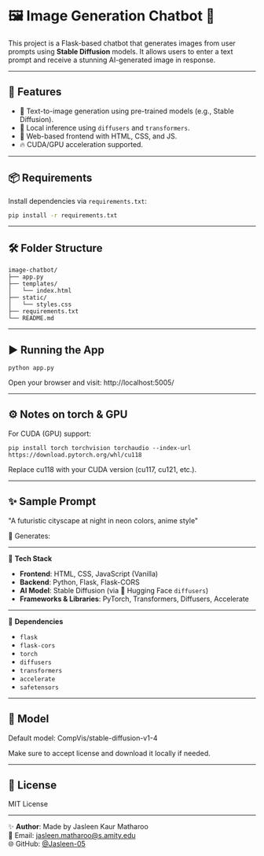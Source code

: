 # 🖼️ Image Generation Chatbot 🎨

This project is a Flask-based chatbot that generates images from user prompts using **Stable Diffusion** models. It allows users to enter a text prompt and receive a stunning AI-generated image in response.

---

## 🚀 Features

- 🌈 Text-to-image generation using pre-trained models (e.g., Stable Diffusion).
- 🧠 Local inference using `diffusers` and `transformers`.
- 🎯 Web-based frontend with HTML, CSS, and JS.
- 🔥 CUDA/GPU acceleration supported.

---

## 📦 Requirements

Install dependencies via `requirements.txt`:

```bash
pip install -r requirements.txt
```

---

## 🛠️ Folder Structure

```
image-chatbot/
├── app.py
├── templates/
│   └── index.html
├── static/
│   └── styles.css
├── requirements.txt
└── README.md
```

---

## ▶️ Running the App
```
python app.py
```
Open your browser and visit:
http://localhost:5005/

---

## ⚙️ Notes on torch & GPU
For CUDA (GPU) support:
```
pip install torch torchvision torchaudio --index-url https://download.pytorch.org/whl/cu118
```
Replace cu118 with your CUDA version (cu117, cu121, etc.).

---

## ✨ Sample Prompt
"A futuristic cityscape at night in neon colors, anime style"

🔽 Generates:


---

🚀 **Tech Stack**

- **Frontend**: HTML, CSS, JavaScript (Vanilla)
- **Backend**: Python, Flask, Flask-CORS
- **AI Model**: Stable Diffusion (via 🤗 Hugging Face `diffusers`)
- **Frameworks & Libraries**: PyTorch, Transformers, Diffusers, Accelerate

---

📌 **Dependencies**
- `flask`
- `flask-cors`
- `torch`
- `diffusers`
- `transformers`
- `accelerate`
- `safetensors`


---

## 🧠 Model
Default model: CompVis/stable-diffusion-v1-4

Make sure to accept license and download it locally if needed.

---

## 📝 License
MIT License

---

✨ **Author**: Made by Jasleen Kaur Matharoo  
📧 Email: [jasleen.matharoo@s.amity.edu](mailto:jasleen.matharoo@s.amity.edu)  
🌐 GitHub: [@Jasleen-05](https://github.com/Jasleen-05)
